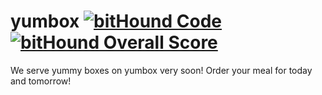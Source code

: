 # yumbox [![bitHound Code](https://www.bithound.io/github/geekhouseteam/yumbox/badges/code.svg)](https://www.bithound.io/github/geekhouseteam/yumbox) [![bitHound Overall Score](https://www.bithound.io/github/geekhouseteam/yumbox/badges/score.svg)](https://www.bithound.io/github/geekhouseteam/yumbox) 
We serve yummy boxes on yumbox very soon!
Order your meal for today and tomorrow!
